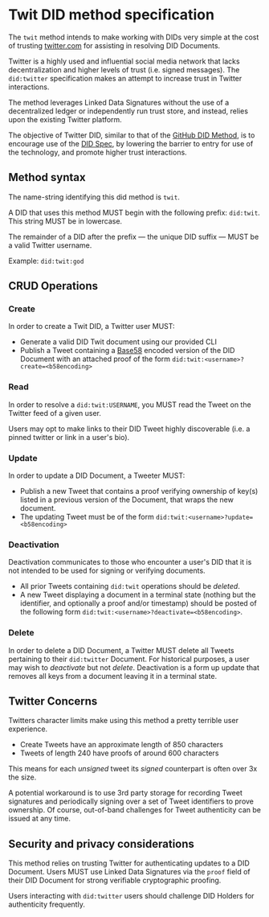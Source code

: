 # Twit DID method specification

The `twit` method intends to make working with DIDs very simple at the cost of trusting [twitter.com](https://twitter.com) for assisting in resolving DID Documents.

Twitter is a highly used and influential social media network that lacks decentralization and higher levels of trust (i.e. signed messages). The `did:twitter` specification makes an attempt to increase trust in Twitter interactions.

The method leverages Linked Data Signatures without the use of a decentralized ledger or independently run trust store, and instead, relies upon the existing Twitter platform.

The objective of Twitter DID, similar to that of the [GitHub DID Method](https://github.com/decentralized-identity/github-did),  is to encourage use of the [DID Spec](https://w3c-ccg.github.io/did-spec/), by lowering the barrier to entry for use of the technology, and promote higher trust interactions.

## Method syntax

The name-string identifying this did method is `twit`.

A DID that uses this method MUST begin with the following prefix: `did:twit`. This string MUST be in lowercase.

The remainder of a DID after the prefix — the unique DID suffix — MUST be a valid Twitter username.

Example: `did:twit:god`

## CRUD Operations

### Create

In order to create a Twit DID, a Twitter user MUST:
- Generate a valid DID Twit document using our provided CLI
- Publish a Tweet containing a [Base58](https://en.bitcoin.it/wiki/Base58Check_encoding) encoded version of the DID Document with an attached proof of the form `did:twit:<username>?create=<b58encoding>`

### Read

In order to resolve a `did:twit:USERNAME`, you MUST read the Tweet on the Twitter feed of a given user.

Users may opt to make links to their DID Tweet highly discoverable (i.e. a pinned twitter or link in a user's bio).

### Update

In order to update a DID Document, a Tweeter MUST:
- Publish a new Tweet that contains a proof verifying ownership of key(s) listed in a previous version of the Document, that wraps the new document.
- The updating Tweet must be of the form `did:twit:<username>?update=<b58encoding>`

###  Deactivation

Deactivation communicates to those who encounter a user's DID that it is not intended to be used for signing or verifying documents. 
- All prior Tweets containing `did:twit` operations should be _deleted_.
- A new Tweet displaying a document in a terminal state (nothing but the identifier, and optionally a proof and/or timestamp) should be posted of the following form `did:twit:<username>?deactivate=<b58encoding>`.

### Delete

In order to delete a DID Document, a Twitter MUST delete all Tweets pertaining to their `did:twitter` Document. For historical purposes, a user may wish to _deactivate_ but not _delete_. Deactivation is a form up update that removes all keys from a document leaving it in a terminal state.

## Twitter Concerns

Twitters character limits make using this method a pretty terrible user experience. 
- Create Tweets have an approximate length of 850 characters
- Tweets of length 240 have proofs of around 600 characters

This means for each _unsigned_ tweet its _signed_ counterpart is often over 3x the size.

A potential workaround is to use 3rd party storage for recording Tweet signatures and periodically signing over a set of Tweet identifiers to prove ownership. Of course, out-of-band challenges for Tweet authenticity can be issued at any time. 

## Security and privacy considerations

This method relies on trusting Twitter for authenticating updates to a DID Document. Users MUST use Linked Data Signatures via the `proof` field of their DID Document for strong verifiable cryptographic proofing.

Users interacting with `did:twitter` users should challenge DID Holders for authenticity frequently.
